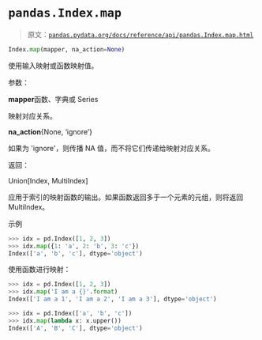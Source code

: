 # `pandas.Index.map`

> 原文：[`pandas.pydata.org/docs/reference/api/pandas.Index.map.html`](https://pandas.pydata.org/docs/reference/api/pandas.Index.map.html)

```py
Index.map(mapper, na_action=None)
```

使用输入映射或函数映射值。

参数：

**mapper**函数、字典或 Series

映射对应关系。

**na_action**{None, ‘ignore’}

如果为 'ignore'，则传播 NA 值，而不将它们传递给映射对应关系。

返回：

Union[Index, MultiIndex]

应用于索引的映射函数的输出。如果函数返回多于一个元素的元组，则将返回 MultiIndex。

示例

```py
>>> idx = pd.Index([1, 2, 3])
>>> idx.map({1: 'a', 2: 'b', 3: 'c'})
Index(['a', 'b', 'c'], dtype='object') 
```

使用函数进行映射：

```py
>>> idx = pd.Index([1, 2, 3])
>>> idx.map('I am a {}'.format)
Index(['I am a 1', 'I am a 2', 'I am a 3'], dtype='object') 
```

```py
>>> idx = pd.Index(['a', 'b', 'c'])
>>> idx.map(lambda x: x.upper())
Index(['A', 'B', 'C'], dtype='object') 
```

